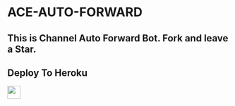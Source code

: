 # ACE-AUTO-FORWARD
This is Channel Auto Forward Bot. Fork and leave a Star.
----------------------
## Deploy To Heroku

<a href="https://heroku.com/deploy?template=https://github.com/imacekun/ACE-AUTO-FORWARD">
     <img height="30px" src="https://img.shields.io/badge/Deploy%20To%20Heroku-blueviolet?style=for-the-badge&logo=heroku">
  </a>

